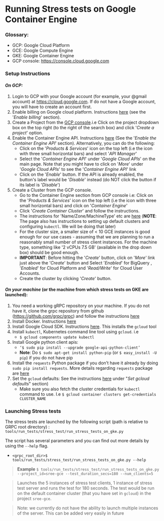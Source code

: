 ﻿Running Stress tests on Google Container Engine
=======================================

### **Glossary**:
* GCP: Google Cloud Platform
* GCE: Google Compute Engine
* GKE: Google Container Engine
* GCP console: https://console.cloud.google.com

### **Setup Instructions**
#### *On GCP:*
1. Login to GCP with your Google account (for example, your @gmail account) at https://cloud.google.com. If do not have a Google account, you will have to create an account first.
2. Enable billing on Google cloud platform. Instructions [here](https://cloud.google.com/container-engine/docs/before-you-begin)  (see the '*Enable billing*' section).
3. Create a Project from the [GCP console](https://console.cloud.google.com).i.e Click on the project dropdown box on the top right (to the right of the search box) and click '*Create a project*' option.
4. Enable the Container Engine API. Instructions [here](https://cloud.google.com/container-engine/docs/before-you-begin)  (See the '*Enable the Container Engine API*’ section). Alternatively, you can do the following:
    - Click on the '*Products & Services*' icon on the top left (i.e the icon with three small horizontal bars) and select '*API Manager*'
    - Select the '*Container Engine API*' under '*Google Cloud APIs*' on the main page. Note that you might have to click on '*More*' under '*Google Cloud APIs*' to see the '*Container Engine API*' link
    - Click on the '*Enable*' button. If the API is already enabled, the button's label would be '*Disable*' instead (do NOT click the button if its label is '*Disable*')
5. Create a Cluster from the GCP console.
    - Go to the Container Engine section from GCP console i.e: Click on the '*Products & Services*' icon on the top left (i.e the icon with three small horizontal bars) and click on '*Container Engine*'
    - Click '*Create Container Cluster*' and follow the instructions.
    - The instructions for 'Name/Zone/MachineType' etc are [here](https://cloud.google.com/container-engine/docs/clusters/operations) (**NOTE**: The page also has instructions to setting up default clusters and configuring `kubectl`. We will be doing that later)
    - For the cluster size, a smaller size of < 10 GCE instances is good enough for our use cases - assuming that we are planning to run a reasonably small number of stress client instances. For the machine type, something like '2 vCPUs 7.5 GB' (available in the drop down box) should be good enough.
    - **IMPORTANT**: Before hitting the '*Create*' button, click on '*More*' link just above the '*Create*' button and Select '*Enabled*' for BigQuery , '*Enabled*' for Cloud Platform and '*Read/Write*' for Cloud User Accounts.
    - Create the cluster by clicking '*Create*' button.

#### *On your machine* (or the machine from which stress tests on GKE are launched):
1. You need a working gRPC repository on your machine. If you do not have it, clone the grpc repository from github (https://github.com/grpc/grpc) and follow the instructions [here](https://github.com/grpc/grpc/blob/master/INSTALL.md)
2. Install Docker. Instructions [here](https://docs.docker.com/engine/installation/)
3. Install Google Cloud SDK. Instructions [here](https://cloud.google.com/sdk/). This installs the `gcloud` tool
4. Install `kubectl`, Kubernetes command line tool using `gcloud`. i.e
    - `$ gcloud components update kubectl`
5. Install Google python client apis:
    - `‘$ sudo pip install --upgrade google-api-python-client’`
    -  **Note**: Do `$ sudo apt-get install python-pip` (or `$ easy_install -U pip`) if you do not have pip
6. Install the `requests` Python package if you don’t have it already by doing `sudo pip install requests`. More details regarding `requests` package are [here](http://docs.python-requests.org/en/master/user/install/)
7. Set the `gcloud` defaults: See the instructions [here](https://cloud.google.com/container-engine/docs/before-you-begin) under "*Set gcloud defaults*" section)
    - Make sure you also fetch the cluster credentials for `kubectl` command to use. I.e `$ gcloud container clusters get-credentials CLUSTER_NAME`

### **Launching Stress tests**

The stress tests are launched by the following script (path is relative to GRPC root directory) :
`tools/run_tests/stress_test/run_stress_tests_on_gke.py`

The script has several parameters and you can find out more details by using the `--help` flag.
  - `<grpc_root_dir>$ tools/run_tests/stress_test/run_stress_tests_on_gke.py --help`

> **Example**
> `$ tools/run_tests/stress_test/run_stress_tests_on_gke.py --project_id=sree-gce --test_duration_secs=180 --num_clients=5`

> Launches the 5 instances of stress test clients, 1 instance of stress test server and runs the test for 180 seconds. The test would be run on the default container cluster (that you have set in `gcloud`) in the project `sree-gce`.

> Note: we currently do not have the ability to launch multiple instances of the server. This can be added very easily in future
